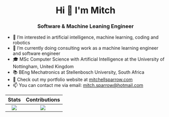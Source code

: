 <h1 align="center">Hi 👋 I'm Mitch</h1>
<h3 align="center">Software & Machine Leaning Engineer</h3>



- 👀 I’m interested in artificial intelligence, machine learning, coding and robotics
- 🌱 I’m currently doing consulting work as a machine learning engineer and software engineer
- 🎓 MSc Computer Science with Artificial Intelligence at the University of Nottingham, United Kingdom
- 📚 BEng Mechatronics at Stellenbosch University, South Africa
- 🥑 Check out my portfolio website at [mitchellsparrow.com](https://mitchellsparrow.com)
- 📫 You can contact me via email: mitch.sparrow@hotmail.com

Stats             |  Contributions
:-------------------------:|:-------------------------:
![](https://github-readme-stats.vercel.app/api?username=mitchellsparrow&show_icons=true&locale=en&theme=tokyonight)  |  ![](https://github-readme-streak-stats.herokuapp.com/?user=mitchellsparrow&&theme=tokyonight)


<!---
MitchellSparrow/MitchellSparrow is a ✨ special ✨ repository because its `README.md` (this file) appears on your GitHub profile.
You can click the Preview link to take a look at your changes.
--->
